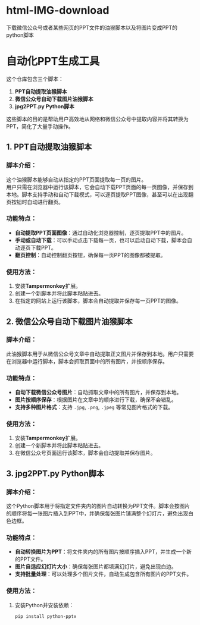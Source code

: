 # html-IMG-download
下载微信公众号或者某些网页的PPT文件的油猴脚本以及将图片变成PPT的python脚本
# 自动化PPT生成工具

这个仓库包含三个脚本：  
1. **PPT自动提取油猴脚本**  
2. **微信公众号自动下载图片油猴脚本**  
3. **jpg2PPT.py Python脚本**

这些脚本的目的是帮助用户高效地从网络和微信公众号中提取内容并将其转换为PPT，简化了大量手动操作。

## 1. PPT自动提取油猴脚本

### 脚本介绍：
这个油猴脚本能够自动从指定的PPT页面提取每一页的图片。  
用户只需在浏览器中运行该脚本，它会自动下载PPT页面的每一页图像，并保存到本地。脚本支持手动和自动下载模式，可以逐页提取PPT图像，甚至可以在出现翻页按钮时自动进行翻页。

### 功能特点：
- **自动提取PPT页面图像**：通过自动化浏览器控制，逐页提取PPT中的图片。
- **手动或自动下载**：可以手动点击下载每一页，也可以启动自动下载，脚本会自动逐页下载PPT。
- **翻页控制**：自动控制翻页按钮，确保每一页PPT的图像都被提取。

### 使用方法：
1. 安装**Tampermonkey**扩展。
2. 创建一个新脚本并将此脚本粘贴进去。
3. 在指定的网站上运行该脚本，脚本会自动提取并保存每一页PPT的图像。

## 2. 微信公众号自动下载图片油猴脚本

### 脚本介绍：
此油猴脚本用于从微信公众号文章中自动提取正文图片并保存到本地。用户只需要在浏览器中运行脚本，脚本会抓取页面中的所有图片，并按顺序保存。

### 功能特点：
- **自动下载微信公众号图片**：自动抓取文章中的所有图片，并保存到本地。
- **图片按顺序保存**：根据图片在文章中的顺序进行下载，确保不会错乱。
- **支持多种图片格式**：支持 `.jpg`, `.png`, `.jpeg` 等常见图片格式的下载。

### 使用方法：
1. 安装**Tampermonkey**扩展。
2. 创建一个新脚本并将此脚本粘贴进去。
3. 在微信公众号页面运行该脚本，脚本会自动提取并保存图片。

## 3. jpg2PPT.py Python脚本

### 脚本介绍：
这个Python脚本用于将指定文件夹内的图片自动转换为PPT文件。脚本会按图片的顺序将每一张图片插入到PPT中，并确保每张图片铺满整个幻灯片，避免出现白色边框。

### 功能特点：
- **自动转换图片为PPT**：将文件夹内的所有图片按顺序插入PPT，并生成一个新的PPT文件。
- **图片自适应幻灯片大小**：确保每张图片都填满幻灯片，避免出现白边。
- **支持批量处理**：可以处理多个图片文件，自动生成包含所有图片的PPT文件。

### 使用方法：
1. 安装Python并安装依赖：
   ```bash
   pip install python-pptx
